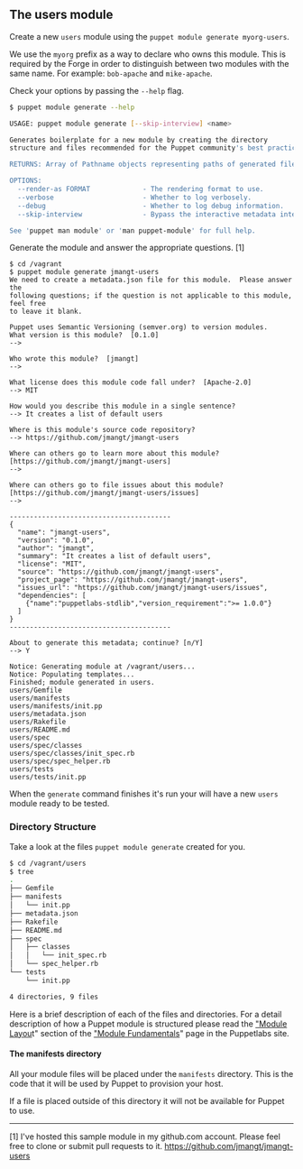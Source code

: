 ## The users module

Create a new `users` module using the `puppet module generate myorg-users`.

We use the `myorg` prefix as a way to declare who owns this module. This is required by the Forge in order to distinguish between two modules with the same name. For example: `bob-apache` and `mike-apache`.

Check your options by passing the `--help` flag.

```bash
$ puppet module generate --help

USAGE: puppet module generate [--skip-interview] <name>

Generates boilerplate for a new module by creating the directory
structure and files recommended for the Puppet community's best practices.

RETURNS: Array of Pathname objects representing paths of generated files.

OPTIONS:
  --render-as FORMAT             - The rendering format to use.
  --verbose                      - Whether to log verbosely.
  --debug                        - Whether to log debug information.
  --skip-interview               - Bypass the interactive metadata interview

See 'puppet man module' or 'man puppet-module' for full help.
```

Generate the module and answer the appropriate questions. [1]

```
$ cd /vagrant
$ puppet module generate jmangt-users
We need to create a metadata.json file for this module.  Please answer the
following questions; if the question is not applicable to this module, feel free
to leave it blank.

Puppet uses Semantic Versioning (semver.org) to version modules.
What version is this module?  [0.1.0]
-->

Who wrote this module?  [jmangt]
-->

What license does this module code fall under?  [Apache-2.0]
--> MIT

How would you describe this module in a single sentence?
--> It creates a list of default users

Where is this module's source code repository?
--> https://github.com/jmangt/jmangt-users

Where can others go to learn more about this module?  [https://github.com/jmangt/jmangt-users]
-->

Where can others go to file issues about this module?  [https://github.com/jmangt/jmangt-users/issues]
-->

----------------------------------------
{
  "name": "jmangt-users",
  "version": "0.1.0",
  "author": "jmangt",
  "summary": "It creates a list of default users",
  "license": "MIT",
  "source": "https://github.com/jmangt/jmangt-users",
  "project_page": "https://github.com/jmangt/jmangt-users",
  "issues_url": "https://github.com/jmangt/jmangt-users/issues",
  "dependencies": [
    {"name":"puppetlabs-stdlib","version_requirement":">= 1.0.0"}
  ]
}
----------------------------------------

About to generate this metadata; continue? [n/Y]
--> Y

Notice: Generating module at /vagrant/users...
Notice: Populating templates...
Finished; module generated in users.
users/Gemfile
users/manifests
users/manifests/init.pp
users/metadata.json
users/Rakefile
users/README.md
users/spec
users/spec/classes
users/spec/classes/init_spec.rb
users/spec/spec_helper.rb
users/tests
users/tests/init.pp
```

When the `generate` command finishes it's run your will have a new `users` module ready to be tested.

### Directory Structure

Take a look at the files `puppet module generate` created for you.

```bash
$ cd /vagrant/users
$ tree
.
├── Gemfile
├── manifests
│   └── init.pp
├── metadata.json
├── Rakefile
├── README.md
├── spec
│   ├── classes
│   │   └── init_spec.rb
│   └── spec_helper.rb
└── tests
    └── init.pp

4 directories, 9 files
```

Here is a brief description of each of the files and directories. For a detail description of how a Puppet module is structured please read the ["Module Layou](https://docs.puppetlabs.com/puppet/latest/reference/modules_fundamentals.html#module-layout)t" section of the ["Module Fundamentals](https://docs.puppetlabs.com/puppet/latest/reference/modules_fundamentals.html#module-fundamentals)" page in the Puppetlabs site.

#### The manifests directory

All your module files will be placed under the `manifests` directory. This is the code that it will be used by Puppet to provision your host.

If a file is placed outside of this directory it will not be available for Puppet to use.






---

[1] I've hosted this sample module in my github.com account. Please feel free to clone or submit pull requests to it. https://github.com/jmangt/jmangt-users
